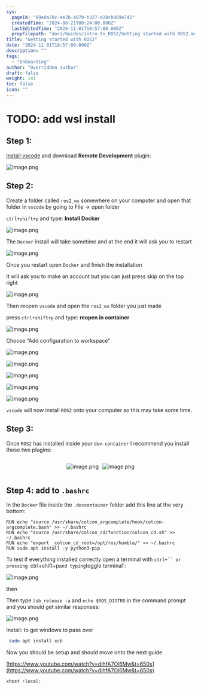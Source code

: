 ```yaml
---
sys:
  pageId: "89e0a78c-4e2b-4070-b327-d28cb0694742"
  createdTime: "2024-08-21T00:24:00.000Z"
  lastEditedTime: "2024-11-01T18:57:00.000Z"
  propFilepath: "docs/Guides/intro_to_ROS2/Getting started with ROS2.md"
title: "Getting started with ROS2"
date: "2024-11-01T18:57:00.000Z"
description: ""
tags:
  - "Onboarding"
author: "Overridden author"
draft: false
weight: 141
toc: false
icon: ""
---
```


# TODO: add wsl install

## Step 1:

[Install vscode](https://code.visualstudio.com/download) and download **Remote Development** plugin:

![image.png](https://prod-files-secure.s3.us-west-2.amazonaws.com/d518164a-d88e-44d1-a4ee-3adb3bd8bce0/efb52993-1881-4a40-b95e-6f020334f022/image.png?X-Amz-Algorithm=AWS4-HMAC-SHA256&X-Amz-Content-Sha256=UNSIGNED-PAYLOAD&X-Amz-Credential=ASIAZI2LB466YGTMP5JQ%2F20250302%2Fus-west-2%2Fs3%2Faws4_request&X-Amz-Date=20250302T100717Z&X-Amz-Expires=3600&X-Amz-Security-Token=IQoJb3JpZ2luX2VjEH4aCXVzLXdlc3QtMiJIMEYCIQCLaubTDXyQ7gu9HVKgPOEqJj35H5CJIfhY65vvyaKOmgIhAPc414V9tPKMP1IWzK04P9mz1bkoWKP9EAapdiEKqvxqKogECLf%2F%2F%2F%2F%2F%2F%2F%2F%2F%2FwEQABoMNjM3NDIzMTgzODA1IgwBh1fNn6eqhyGYcrsq3AMuNVj1CQMt%2F5SydzfGAeM6QWQDFq7J1Iyp5uW0dHodviNhQilyMjHU07tbXhJaxmQRFp2bM4Bunsw83ZMRaoR2tKWJYfgBMHspL2YobGjWOKclcEW4PXXpRowfD9f91S3d3vB7jTBjL%2Fae49YBK0jtqZ5D0rd%2FVGIDfRmIGupHVM1z%2FwPlTxH87IMrlkYBXP2GFIIDClUe4L0fSolHBcNpog1OCx1T%2FiEQk%2BKdn7tUD9PELZwhVzLEw9qCrJMwLdTN%2FzT3j8WNSbG7wwlK7rzfjHXvjXDF5pHTKcGDrKiFwDALXVa8tL%2Fq8meH7DwlKq5wj8JATvLrG%2BPEGI0ldcr30l2kWjd%2FQ%2BPY7O4U7t4TIFnHsj%2FnELAqw8vhpMC%2FOHZ7kFxq3C5VLdFwbq2DcVADg9G%2BN9uDay0rel27bbeOsD0eL3lNJnZ48Hv8HIemtelXRE%2FYNyyrS8CdDqZCsX0U5xuqQnji%2BRf0jN2xgkllu6F%2BVI1iCysJbH1PrtBzJrbDZ3SdFLvuLlAMG%2FvySNcDJ0PE8c2Zpvt5wzpo8Tbnh6DQpi4hPkcb1yeJLcnq4VnNxwGCha1ykzX3S65xM%2FmXd6cySBJAovq6NSEMTqSsMTCpqjAa943Xq3pt9DDy14%2B%2BBjqkAcoB%2BQhNRaYPI7lC%2BZUgK9HumUEfrRX29xvksawTZ37uEZOiuxjJiasJ%2F0KLr52wtIeWWjHwPyCBfvDDneKVk%2BAvhcQC5aFEhf8vvvYsz8w8tJ%2BQgzTYGipZcg51VLr1HdmCJ5DhAIk%2F46O9XQBu4m%2B6P8Ls3wrkomSY4DPT%2B6L91yEaBNjQTYVu5gShsvoD4i2Nx4%2FxpRsQbmhlkItxCsSFXsBy&X-Amz-Signature=16e879bc6c28d2bf0dffb343922c9fac8fd842e6aa44a3a88b65a277eba61ee9&X-Amz-SignedHeaders=host&x-id=GetObject)

## Step 2:

Create a folder called `ros2_ws` somewhere on your computer and open that folder in `vscode` by going to File → open folder 

`ctrl+shift+p` and type: **Install Docker**

![image.png](https://prod-files-secure.s3.us-west-2.amazonaws.com/d518164a-d88e-44d1-a4ee-3adb3bd8bce0/2269dc0e-1cd5-47ff-bceb-c04ad9b2eab0/image.png?X-Amz-Algorithm=AWS4-HMAC-SHA256&X-Amz-Content-Sha256=UNSIGNED-PAYLOAD&X-Amz-Credential=ASIAZI2LB466YGTMP5JQ%2F20250302%2Fus-west-2%2Fs3%2Faws4_request&X-Amz-Date=20250302T100717Z&X-Amz-Expires=3600&X-Amz-Security-Token=IQoJb3JpZ2luX2VjEH4aCXVzLXdlc3QtMiJIMEYCIQCLaubTDXyQ7gu9HVKgPOEqJj35H5CJIfhY65vvyaKOmgIhAPc414V9tPKMP1IWzK04P9mz1bkoWKP9EAapdiEKqvxqKogECLf%2F%2F%2F%2F%2F%2F%2F%2F%2F%2FwEQABoMNjM3NDIzMTgzODA1IgwBh1fNn6eqhyGYcrsq3AMuNVj1CQMt%2F5SydzfGAeM6QWQDFq7J1Iyp5uW0dHodviNhQilyMjHU07tbXhJaxmQRFp2bM4Bunsw83ZMRaoR2tKWJYfgBMHspL2YobGjWOKclcEW4PXXpRowfD9f91S3d3vB7jTBjL%2Fae49YBK0jtqZ5D0rd%2FVGIDfRmIGupHVM1z%2FwPlTxH87IMrlkYBXP2GFIIDClUe4L0fSolHBcNpog1OCx1T%2FiEQk%2BKdn7tUD9PELZwhVzLEw9qCrJMwLdTN%2FzT3j8WNSbG7wwlK7rzfjHXvjXDF5pHTKcGDrKiFwDALXVa8tL%2Fq8meH7DwlKq5wj8JATvLrG%2BPEGI0ldcr30l2kWjd%2FQ%2BPY7O4U7t4TIFnHsj%2FnELAqw8vhpMC%2FOHZ7kFxq3C5VLdFwbq2DcVADg9G%2BN9uDay0rel27bbeOsD0eL3lNJnZ48Hv8HIemtelXRE%2FYNyyrS8CdDqZCsX0U5xuqQnji%2BRf0jN2xgkllu6F%2BVI1iCysJbH1PrtBzJrbDZ3SdFLvuLlAMG%2FvySNcDJ0PE8c2Zpvt5wzpo8Tbnh6DQpi4hPkcb1yeJLcnq4VnNxwGCha1ykzX3S65xM%2FmXd6cySBJAovq6NSEMTqSsMTCpqjAa943Xq3pt9DDy14%2B%2BBjqkAcoB%2BQhNRaYPI7lC%2BZUgK9HumUEfrRX29xvksawTZ37uEZOiuxjJiasJ%2F0KLr52wtIeWWjHwPyCBfvDDneKVk%2BAvhcQC5aFEhf8vvvYsz8w8tJ%2BQgzTYGipZcg51VLr1HdmCJ5DhAIk%2F46O9XQBu4m%2B6P8Ls3wrkomSY4DPT%2B6L91yEaBNjQTYVu5gShsvoD4i2Nx4%2FxpRsQbmhlkItxCsSFXsBy&X-Amz-Signature=3920efc4fc59e67dcac2a3cb36541120e87e4569783c007d6834a04d098b1a62&X-Amz-SignedHeaders=host&x-id=GetObject)

The `Docker` install will take sometime and at the end it will ask you to restart

![image.png](https://prod-files-secure.s3.us-west-2.amazonaws.com/d518164a-d88e-44d1-a4ee-3adb3bd8bce0/ed233f78-be33-4b1f-b89c-9c346c0e961e/image.png?X-Amz-Algorithm=AWS4-HMAC-SHA256&X-Amz-Content-Sha256=UNSIGNED-PAYLOAD&X-Amz-Credential=ASIAZI2LB466YGTMP5JQ%2F20250302%2Fus-west-2%2Fs3%2Faws4_request&X-Amz-Date=20250302T100717Z&X-Amz-Expires=3600&X-Amz-Security-Token=IQoJb3JpZ2luX2VjEH4aCXVzLXdlc3QtMiJIMEYCIQCLaubTDXyQ7gu9HVKgPOEqJj35H5CJIfhY65vvyaKOmgIhAPc414V9tPKMP1IWzK04P9mz1bkoWKP9EAapdiEKqvxqKogECLf%2F%2F%2F%2F%2F%2F%2F%2F%2F%2FwEQABoMNjM3NDIzMTgzODA1IgwBh1fNn6eqhyGYcrsq3AMuNVj1CQMt%2F5SydzfGAeM6QWQDFq7J1Iyp5uW0dHodviNhQilyMjHU07tbXhJaxmQRFp2bM4Bunsw83ZMRaoR2tKWJYfgBMHspL2YobGjWOKclcEW4PXXpRowfD9f91S3d3vB7jTBjL%2Fae49YBK0jtqZ5D0rd%2FVGIDfRmIGupHVM1z%2FwPlTxH87IMrlkYBXP2GFIIDClUe4L0fSolHBcNpog1OCx1T%2FiEQk%2BKdn7tUD9PELZwhVzLEw9qCrJMwLdTN%2FzT3j8WNSbG7wwlK7rzfjHXvjXDF5pHTKcGDrKiFwDALXVa8tL%2Fq8meH7DwlKq5wj8JATvLrG%2BPEGI0ldcr30l2kWjd%2FQ%2BPY7O4U7t4TIFnHsj%2FnELAqw8vhpMC%2FOHZ7kFxq3C5VLdFwbq2DcVADg9G%2BN9uDay0rel27bbeOsD0eL3lNJnZ48Hv8HIemtelXRE%2FYNyyrS8CdDqZCsX0U5xuqQnji%2BRf0jN2xgkllu6F%2BVI1iCysJbH1PrtBzJrbDZ3SdFLvuLlAMG%2FvySNcDJ0PE8c2Zpvt5wzpo8Tbnh6DQpi4hPkcb1yeJLcnq4VnNxwGCha1ykzX3S65xM%2FmXd6cySBJAovq6NSEMTqSsMTCpqjAa943Xq3pt9DDy14%2B%2BBjqkAcoB%2BQhNRaYPI7lC%2BZUgK9HumUEfrRX29xvksawTZ37uEZOiuxjJiasJ%2F0KLr52wtIeWWjHwPyCBfvDDneKVk%2BAvhcQC5aFEhf8vvvYsz8w8tJ%2BQgzTYGipZcg51VLr1HdmCJ5DhAIk%2F46O9XQBu4m%2B6P8Ls3wrkomSY4DPT%2B6L91yEaBNjQTYVu5gShsvoD4i2Nx4%2FxpRsQbmhlkItxCsSFXsBy&X-Amz-Signature=bdc71b4dc276d88f720e8867baee60e9f77e00a98cbb0050650788abc05f013e&X-Amz-SignedHeaders=host&x-id=GetObject)

Once you restart open `Docker` and finish the installation

It will ask you to make an account but you can just press skip on the top right

![image.png](https://prod-files-secure.s3.us-west-2.amazonaws.com/d518164a-d88e-44d1-a4ee-3adb3bd8bce0/21010ad9-1659-4fd9-9f59-9932a09b2a3d/image.png?X-Amz-Algorithm=AWS4-HMAC-SHA256&X-Amz-Content-Sha256=UNSIGNED-PAYLOAD&X-Amz-Credential=ASIAZI2LB466YGTMP5JQ%2F20250302%2Fus-west-2%2Fs3%2Faws4_request&X-Amz-Date=20250302T100717Z&X-Amz-Expires=3600&X-Amz-Security-Token=IQoJb3JpZ2luX2VjEH4aCXVzLXdlc3QtMiJIMEYCIQCLaubTDXyQ7gu9HVKgPOEqJj35H5CJIfhY65vvyaKOmgIhAPc414V9tPKMP1IWzK04P9mz1bkoWKP9EAapdiEKqvxqKogECLf%2F%2F%2F%2F%2F%2F%2F%2F%2F%2FwEQABoMNjM3NDIzMTgzODA1IgwBh1fNn6eqhyGYcrsq3AMuNVj1CQMt%2F5SydzfGAeM6QWQDFq7J1Iyp5uW0dHodviNhQilyMjHU07tbXhJaxmQRFp2bM4Bunsw83ZMRaoR2tKWJYfgBMHspL2YobGjWOKclcEW4PXXpRowfD9f91S3d3vB7jTBjL%2Fae49YBK0jtqZ5D0rd%2FVGIDfRmIGupHVM1z%2FwPlTxH87IMrlkYBXP2GFIIDClUe4L0fSolHBcNpog1OCx1T%2FiEQk%2BKdn7tUD9PELZwhVzLEw9qCrJMwLdTN%2FzT3j8WNSbG7wwlK7rzfjHXvjXDF5pHTKcGDrKiFwDALXVa8tL%2Fq8meH7DwlKq5wj8JATvLrG%2BPEGI0ldcr30l2kWjd%2FQ%2BPY7O4U7t4TIFnHsj%2FnELAqw8vhpMC%2FOHZ7kFxq3C5VLdFwbq2DcVADg9G%2BN9uDay0rel27bbeOsD0eL3lNJnZ48Hv8HIemtelXRE%2FYNyyrS8CdDqZCsX0U5xuqQnji%2BRf0jN2xgkllu6F%2BVI1iCysJbH1PrtBzJrbDZ3SdFLvuLlAMG%2FvySNcDJ0PE8c2Zpvt5wzpo8Tbnh6DQpi4hPkcb1yeJLcnq4VnNxwGCha1ykzX3S65xM%2FmXd6cySBJAovq6NSEMTqSsMTCpqjAa943Xq3pt9DDy14%2B%2BBjqkAcoB%2BQhNRaYPI7lC%2BZUgK9HumUEfrRX29xvksawTZ37uEZOiuxjJiasJ%2F0KLr52wtIeWWjHwPyCBfvDDneKVk%2BAvhcQC5aFEhf8vvvYsz8w8tJ%2BQgzTYGipZcg51VLr1HdmCJ5DhAIk%2F46O9XQBu4m%2B6P8Ls3wrkomSY4DPT%2B6L91yEaBNjQTYVu5gShsvoD4i2Nx4%2FxpRsQbmhlkItxCsSFXsBy&X-Amz-Signature=f2e74bbdbbcdcc9b7658fed9cf15add375b805f180d4b9501732ef0d82da0548&X-Amz-SignedHeaders=host&x-id=GetObject)

Then reopen `vscode` and open the `ros2_ws` folder you just made

press `ctrl+shift+p` and type: **reopen in container**

![image.png](https://prod-files-secure.s3.us-west-2.amazonaws.com/d518164a-d88e-44d1-a4ee-3adb3bd8bce0/4e93b8c2-41ad-488c-8095-c74205196118/image.png?X-Amz-Algorithm=AWS4-HMAC-SHA256&X-Amz-Content-Sha256=UNSIGNED-PAYLOAD&X-Amz-Credential=ASIAZI2LB466YGTMP5JQ%2F20250302%2Fus-west-2%2Fs3%2Faws4_request&X-Amz-Date=20250302T100717Z&X-Amz-Expires=3600&X-Amz-Security-Token=IQoJb3JpZ2luX2VjEH4aCXVzLXdlc3QtMiJIMEYCIQCLaubTDXyQ7gu9HVKgPOEqJj35H5CJIfhY65vvyaKOmgIhAPc414V9tPKMP1IWzK04P9mz1bkoWKP9EAapdiEKqvxqKogECLf%2F%2F%2F%2F%2F%2F%2F%2F%2F%2FwEQABoMNjM3NDIzMTgzODA1IgwBh1fNn6eqhyGYcrsq3AMuNVj1CQMt%2F5SydzfGAeM6QWQDFq7J1Iyp5uW0dHodviNhQilyMjHU07tbXhJaxmQRFp2bM4Bunsw83ZMRaoR2tKWJYfgBMHspL2YobGjWOKclcEW4PXXpRowfD9f91S3d3vB7jTBjL%2Fae49YBK0jtqZ5D0rd%2FVGIDfRmIGupHVM1z%2FwPlTxH87IMrlkYBXP2GFIIDClUe4L0fSolHBcNpog1OCx1T%2FiEQk%2BKdn7tUD9PELZwhVzLEw9qCrJMwLdTN%2FzT3j8WNSbG7wwlK7rzfjHXvjXDF5pHTKcGDrKiFwDALXVa8tL%2Fq8meH7DwlKq5wj8JATvLrG%2BPEGI0ldcr30l2kWjd%2FQ%2BPY7O4U7t4TIFnHsj%2FnELAqw8vhpMC%2FOHZ7kFxq3C5VLdFwbq2DcVADg9G%2BN9uDay0rel27bbeOsD0eL3lNJnZ48Hv8HIemtelXRE%2FYNyyrS8CdDqZCsX0U5xuqQnji%2BRf0jN2xgkllu6F%2BVI1iCysJbH1PrtBzJrbDZ3SdFLvuLlAMG%2FvySNcDJ0PE8c2Zpvt5wzpo8Tbnh6DQpi4hPkcb1yeJLcnq4VnNxwGCha1ykzX3S65xM%2FmXd6cySBJAovq6NSEMTqSsMTCpqjAa943Xq3pt9DDy14%2B%2BBjqkAcoB%2BQhNRaYPI7lC%2BZUgK9HumUEfrRX29xvksawTZ37uEZOiuxjJiasJ%2F0KLr52wtIeWWjHwPyCBfvDDneKVk%2BAvhcQC5aFEhf8vvvYsz8w8tJ%2BQgzTYGipZcg51VLr1HdmCJ5DhAIk%2F46O9XQBu4m%2B6P8Ls3wrkomSY4DPT%2B6L91yEaBNjQTYVu5gShsvoD4i2Nx4%2FxpRsQbmhlkItxCsSFXsBy&X-Amz-Signature=98479cf48f443750353e1663d21d1945a6c0a1a7881ba14789310da1f50190f8&X-Amz-SignedHeaders=host&x-id=GetObject)

Choose “Add configuration to workspace”

![image.png](https://prod-files-secure.s3.us-west-2.amazonaws.com/d518164a-d88e-44d1-a4ee-3adb3bd8bce0/9560b282-5060-4989-ba37-97e7b2c22476/image.png?X-Amz-Algorithm=AWS4-HMAC-SHA256&X-Amz-Content-Sha256=UNSIGNED-PAYLOAD&X-Amz-Credential=ASIAZI2LB466YGTMP5JQ%2F20250302%2Fus-west-2%2Fs3%2Faws4_request&X-Amz-Date=20250302T100717Z&X-Amz-Expires=3600&X-Amz-Security-Token=IQoJb3JpZ2luX2VjEH4aCXVzLXdlc3QtMiJIMEYCIQCLaubTDXyQ7gu9HVKgPOEqJj35H5CJIfhY65vvyaKOmgIhAPc414V9tPKMP1IWzK04P9mz1bkoWKP9EAapdiEKqvxqKogECLf%2F%2F%2F%2F%2F%2F%2F%2F%2F%2FwEQABoMNjM3NDIzMTgzODA1IgwBh1fNn6eqhyGYcrsq3AMuNVj1CQMt%2F5SydzfGAeM6QWQDFq7J1Iyp5uW0dHodviNhQilyMjHU07tbXhJaxmQRFp2bM4Bunsw83ZMRaoR2tKWJYfgBMHspL2YobGjWOKclcEW4PXXpRowfD9f91S3d3vB7jTBjL%2Fae49YBK0jtqZ5D0rd%2FVGIDfRmIGupHVM1z%2FwPlTxH87IMrlkYBXP2GFIIDClUe4L0fSolHBcNpog1OCx1T%2FiEQk%2BKdn7tUD9PELZwhVzLEw9qCrJMwLdTN%2FzT3j8WNSbG7wwlK7rzfjHXvjXDF5pHTKcGDrKiFwDALXVa8tL%2Fq8meH7DwlKq5wj8JATvLrG%2BPEGI0ldcr30l2kWjd%2FQ%2BPY7O4U7t4TIFnHsj%2FnELAqw8vhpMC%2FOHZ7kFxq3C5VLdFwbq2DcVADg9G%2BN9uDay0rel27bbeOsD0eL3lNJnZ48Hv8HIemtelXRE%2FYNyyrS8CdDqZCsX0U5xuqQnji%2BRf0jN2xgkllu6F%2BVI1iCysJbH1PrtBzJrbDZ3SdFLvuLlAMG%2FvySNcDJ0PE8c2Zpvt5wzpo8Tbnh6DQpi4hPkcb1yeJLcnq4VnNxwGCha1ykzX3S65xM%2FmXd6cySBJAovq6NSEMTqSsMTCpqjAa943Xq3pt9DDy14%2B%2BBjqkAcoB%2BQhNRaYPI7lC%2BZUgK9HumUEfrRX29xvksawTZ37uEZOiuxjJiasJ%2F0KLr52wtIeWWjHwPyCBfvDDneKVk%2BAvhcQC5aFEhf8vvvYsz8w8tJ%2BQgzTYGipZcg51VLr1HdmCJ5DhAIk%2F46O9XQBu4m%2B6P8Ls3wrkomSY4DPT%2B6L91yEaBNjQTYVu5gShsvoD4i2Nx4%2FxpRsQbmhlkItxCsSFXsBy&X-Amz-Signature=3d4b1073e1f90740d8b552c1f6090f557264b3e9469111c4f00c690f5ef418c5&X-Amz-SignedHeaders=host&x-id=GetObject)

![image.png](https://prod-files-secure.s3.us-west-2.amazonaws.com/d518164a-d88e-44d1-a4ee-3adb3bd8bce0/2ee63f81-886b-48e8-a553-dc6e5eac99e4/image.png?X-Amz-Algorithm=AWS4-HMAC-SHA256&X-Amz-Content-Sha256=UNSIGNED-PAYLOAD&X-Amz-Credential=ASIAZI2LB466YGTMP5JQ%2F20250302%2Fus-west-2%2Fs3%2Faws4_request&X-Amz-Date=20250302T100717Z&X-Amz-Expires=3600&X-Amz-Security-Token=IQoJb3JpZ2luX2VjEH4aCXVzLXdlc3QtMiJIMEYCIQCLaubTDXyQ7gu9HVKgPOEqJj35H5CJIfhY65vvyaKOmgIhAPc414V9tPKMP1IWzK04P9mz1bkoWKP9EAapdiEKqvxqKogECLf%2F%2F%2F%2F%2F%2F%2F%2F%2F%2FwEQABoMNjM3NDIzMTgzODA1IgwBh1fNn6eqhyGYcrsq3AMuNVj1CQMt%2F5SydzfGAeM6QWQDFq7J1Iyp5uW0dHodviNhQilyMjHU07tbXhJaxmQRFp2bM4Bunsw83ZMRaoR2tKWJYfgBMHspL2YobGjWOKclcEW4PXXpRowfD9f91S3d3vB7jTBjL%2Fae49YBK0jtqZ5D0rd%2FVGIDfRmIGupHVM1z%2FwPlTxH87IMrlkYBXP2GFIIDClUe4L0fSolHBcNpog1OCx1T%2FiEQk%2BKdn7tUD9PELZwhVzLEw9qCrJMwLdTN%2FzT3j8WNSbG7wwlK7rzfjHXvjXDF5pHTKcGDrKiFwDALXVa8tL%2Fq8meH7DwlKq5wj8JATvLrG%2BPEGI0ldcr30l2kWjd%2FQ%2BPY7O4U7t4TIFnHsj%2FnELAqw8vhpMC%2FOHZ7kFxq3C5VLdFwbq2DcVADg9G%2BN9uDay0rel27bbeOsD0eL3lNJnZ48Hv8HIemtelXRE%2FYNyyrS8CdDqZCsX0U5xuqQnji%2BRf0jN2xgkllu6F%2BVI1iCysJbH1PrtBzJrbDZ3SdFLvuLlAMG%2FvySNcDJ0PE8c2Zpvt5wzpo8Tbnh6DQpi4hPkcb1yeJLcnq4VnNxwGCha1ykzX3S65xM%2FmXd6cySBJAovq6NSEMTqSsMTCpqjAa943Xq3pt9DDy14%2B%2BBjqkAcoB%2BQhNRaYPI7lC%2BZUgK9HumUEfrRX29xvksawTZ37uEZOiuxjJiasJ%2F0KLr52wtIeWWjHwPyCBfvDDneKVk%2BAvhcQC5aFEhf8vvvYsz8w8tJ%2BQgzTYGipZcg51VLr1HdmCJ5DhAIk%2F46O9XQBu4m%2B6P8Ls3wrkomSY4DPT%2B6L91yEaBNjQTYVu5gShsvoD4i2Nx4%2FxpRsQbmhlkItxCsSFXsBy&X-Amz-Signature=098154eff05acea9d7aab247836457b50ae9fd8de386c8e02e18a31ac0314f14&X-Amz-SignedHeaders=host&x-id=GetObject)

![image.png](https://prod-files-secure.s3.us-west-2.amazonaws.com/d518164a-d88e-44d1-a4ee-3adb3bd8bce0/ae1580b2-b048-407e-aed9-b584224a7a04/image.png?X-Amz-Algorithm=AWS4-HMAC-SHA256&X-Amz-Content-Sha256=UNSIGNED-PAYLOAD&X-Amz-Credential=ASIAZI2LB466YGTMP5JQ%2F20250302%2Fus-west-2%2Fs3%2Faws4_request&X-Amz-Date=20250302T100717Z&X-Amz-Expires=3600&X-Amz-Security-Token=IQoJb3JpZ2luX2VjEH4aCXVzLXdlc3QtMiJIMEYCIQCLaubTDXyQ7gu9HVKgPOEqJj35H5CJIfhY65vvyaKOmgIhAPc414V9tPKMP1IWzK04P9mz1bkoWKP9EAapdiEKqvxqKogECLf%2F%2F%2F%2F%2F%2F%2F%2F%2F%2FwEQABoMNjM3NDIzMTgzODA1IgwBh1fNn6eqhyGYcrsq3AMuNVj1CQMt%2F5SydzfGAeM6QWQDFq7J1Iyp5uW0dHodviNhQilyMjHU07tbXhJaxmQRFp2bM4Bunsw83ZMRaoR2tKWJYfgBMHspL2YobGjWOKclcEW4PXXpRowfD9f91S3d3vB7jTBjL%2Fae49YBK0jtqZ5D0rd%2FVGIDfRmIGupHVM1z%2FwPlTxH87IMrlkYBXP2GFIIDClUe4L0fSolHBcNpog1OCx1T%2FiEQk%2BKdn7tUD9PELZwhVzLEw9qCrJMwLdTN%2FzT3j8WNSbG7wwlK7rzfjHXvjXDF5pHTKcGDrKiFwDALXVa8tL%2Fq8meH7DwlKq5wj8JATvLrG%2BPEGI0ldcr30l2kWjd%2FQ%2BPY7O4U7t4TIFnHsj%2FnELAqw8vhpMC%2FOHZ7kFxq3C5VLdFwbq2DcVADg9G%2BN9uDay0rel27bbeOsD0eL3lNJnZ48Hv8HIemtelXRE%2FYNyyrS8CdDqZCsX0U5xuqQnji%2BRf0jN2xgkllu6F%2BVI1iCysJbH1PrtBzJrbDZ3SdFLvuLlAMG%2FvySNcDJ0PE8c2Zpvt5wzpo8Tbnh6DQpi4hPkcb1yeJLcnq4VnNxwGCha1ykzX3S65xM%2FmXd6cySBJAovq6NSEMTqSsMTCpqjAa943Xq3pt9DDy14%2B%2BBjqkAcoB%2BQhNRaYPI7lC%2BZUgK9HumUEfrRX29xvksawTZ37uEZOiuxjJiasJ%2F0KLr52wtIeWWjHwPyCBfvDDneKVk%2BAvhcQC5aFEhf8vvvYsz8w8tJ%2BQgzTYGipZcg51VLr1HdmCJ5DhAIk%2F46O9XQBu4m%2B6P8Ls3wrkomSY4DPT%2B6L91yEaBNjQTYVu5gShsvoD4i2Nx4%2FxpRsQbmhlkItxCsSFXsBy&X-Amz-Signature=98ac2b6989248477f0c9114b3b003508186c0814363629b78fdd6db6a0ee35b7&X-Amz-SignedHeaders=host&x-id=GetObject)

![image.png](https://prod-files-secure.s3.us-west-2.amazonaws.com/d518164a-d88e-44d1-a4ee-3adb3bd8bce0/53255b28-f75e-430f-b9e3-c0ac8577e42b/image.png?X-Amz-Algorithm=AWS4-HMAC-SHA256&X-Amz-Content-Sha256=UNSIGNED-PAYLOAD&X-Amz-Credential=ASIAZI2LB466YGTMP5JQ%2F20250302%2Fus-west-2%2Fs3%2Faws4_request&X-Amz-Date=20250302T100717Z&X-Amz-Expires=3600&X-Amz-Security-Token=IQoJb3JpZ2luX2VjEH4aCXVzLXdlc3QtMiJIMEYCIQCLaubTDXyQ7gu9HVKgPOEqJj35H5CJIfhY65vvyaKOmgIhAPc414V9tPKMP1IWzK04P9mz1bkoWKP9EAapdiEKqvxqKogECLf%2F%2F%2F%2F%2F%2F%2F%2F%2F%2FwEQABoMNjM3NDIzMTgzODA1IgwBh1fNn6eqhyGYcrsq3AMuNVj1CQMt%2F5SydzfGAeM6QWQDFq7J1Iyp5uW0dHodviNhQilyMjHU07tbXhJaxmQRFp2bM4Bunsw83ZMRaoR2tKWJYfgBMHspL2YobGjWOKclcEW4PXXpRowfD9f91S3d3vB7jTBjL%2Fae49YBK0jtqZ5D0rd%2FVGIDfRmIGupHVM1z%2FwPlTxH87IMrlkYBXP2GFIIDClUe4L0fSolHBcNpog1OCx1T%2FiEQk%2BKdn7tUD9PELZwhVzLEw9qCrJMwLdTN%2FzT3j8WNSbG7wwlK7rzfjHXvjXDF5pHTKcGDrKiFwDALXVa8tL%2Fq8meH7DwlKq5wj8JATvLrG%2BPEGI0ldcr30l2kWjd%2FQ%2BPY7O4U7t4TIFnHsj%2FnELAqw8vhpMC%2FOHZ7kFxq3C5VLdFwbq2DcVADg9G%2BN9uDay0rel27bbeOsD0eL3lNJnZ48Hv8HIemtelXRE%2FYNyyrS8CdDqZCsX0U5xuqQnji%2BRf0jN2xgkllu6F%2BVI1iCysJbH1PrtBzJrbDZ3SdFLvuLlAMG%2FvySNcDJ0PE8c2Zpvt5wzpo8Tbnh6DQpi4hPkcb1yeJLcnq4VnNxwGCha1ykzX3S65xM%2FmXd6cySBJAovq6NSEMTqSsMTCpqjAa943Xq3pt9DDy14%2B%2BBjqkAcoB%2BQhNRaYPI7lC%2BZUgK9HumUEfrRX29xvksawTZ37uEZOiuxjJiasJ%2F0KLr52wtIeWWjHwPyCBfvDDneKVk%2BAvhcQC5aFEhf8vvvYsz8w8tJ%2BQgzTYGipZcg51VLr1HdmCJ5DhAIk%2F46O9XQBu4m%2B6P8Ls3wrkomSY4DPT%2B6L91yEaBNjQTYVu5gShsvoD4i2Nx4%2FxpRsQbmhlkItxCsSFXsBy&X-Amz-Signature=e09bb503a52a87be51f610c3be385a409f5d149a10394b6ed3700f6527bd143e&X-Amz-SignedHeaders=host&x-id=GetObject)

![image.png](https://prod-files-secure.s3.us-west-2.amazonaws.com/d518164a-d88e-44d1-a4ee-3adb3bd8bce0/7c562767-5af9-4ffb-97d1-327bcdf4ee00/image.png?X-Amz-Algorithm=AWS4-HMAC-SHA256&X-Amz-Content-Sha256=UNSIGNED-PAYLOAD&X-Amz-Credential=ASIAZI2LB466YGTMP5JQ%2F20250302%2Fus-west-2%2Fs3%2Faws4_request&X-Amz-Date=20250302T100717Z&X-Amz-Expires=3600&X-Amz-Security-Token=IQoJb3JpZ2luX2VjEH4aCXVzLXdlc3QtMiJIMEYCIQCLaubTDXyQ7gu9HVKgPOEqJj35H5CJIfhY65vvyaKOmgIhAPc414V9tPKMP1IWzK04P9mz1bkoWKP9EAapdiEKqvxqKogECLf%2F%2F%2F%2F%2F%2F%2F%2F%2F%2FwEQABoMNjM3NDIzMTgzODA1IgwBh1fNn6eqhyGYcrsq3AMuNVj1CQMt%2F5SydzfGAeM6QWQDFq7J1Iyp5uW0dHodviNhQilyMjHU07tbXhJaxmQRFp2bM4Bunsw83ZMRaoR2tKWJYfgBMHspL2YobGjWOKclcEW4PXXpRowfD9f91S3d3vB7jTBjL%2Fae49YBK0jtqZ5D0rd%2FVGIDfRmIGupHVM1z%2FwPlTxH87IMrlkYBXP2GFIIDClUe4L0fSolHBcNpog1OCx1T%2FiEQk%2BKdn7tUD9PELZwhVzLEw9qCrJMwLdTN%2FzT3j8WNSbG7wwlK7rzfjHXvjXDF5pHTKcGDrKiFwDALXVa8tL%2Fq8meH7DwlKq5wj8JATvLrG%2BPEGI0ldcr30l2kWjd%2FQ%2BPY7O4U7t4TIFnHsj%2FnELAqw8vhpMC%2FOHZ7kFxq3C5VLdFwbq2DcVADg9G%2BN9uDay0rel27bbeOsD0eL3lNJnZ48Hv8HIemtelXRE%2FYNyyrS8CdDqZCsX0U5xuqQnji%2BRf0jN2xgkllu6F%2BVI1iCysJbH1PrtBzJrbDZ3SdFLvuLlAMG%2FvySNcDJ0PE8c2Zpvt5wzpo8Tbnh6DQpi4hPkcb1yeJLcnq4VnNxwGCha1ykzX3S65xM%2FmXd6cySBJAovq6NSEMTqSsMTCpqjAa943Xq3pt9DDy14%2B%2BBjqkAcoB%2BQhNRaYPI7lC%2BZUgK9HumUEfrRX29xvksawTZ37uEZOiuxjJiasJ%2F0KLr52wtIeWWjHwPyCBfvDDneKVk%2BAvhcQC5aFEhf8vvvYsz8w8tJ%2BQgzTYGipZcg51VLr1HdmCJ5DhAIk%2F46O9XQBu4m%2B6P8Ls3wrkomSY4DPT%2B6L91yEaBNjQTYVu5gShsvoD4i2Nx4%2FxpRsQbmhlkItxCsSFXsBy&X-Amz-Signature=e5c447db0282405624fc980a13570efd6e345570c52eb16a8002e0573735b1c3&X-Amz-SignedHeaders=host&x-id=GetObject)

`vscode` will now install `ROS2` onto your computer so this may take some time.

## Step 3:

Once `ROS2` has installed inside your `dev-container` I recommend you install these two plugins:

<div style="display: flex;flex-direction: row; column-gap:10px; max-width: 630px;justify-content: center;">
<div>

![image.png](https://prod-files-secure.s3.us-west-2.amazonaws.com/d518164a-d88e-44d1-a4ee-3adb3bd8bce0/3fc3d550-5a54-4ba1-ba6b-faa01cdb7369/image.png?X-Amz-Algorithm=AWS4-HMAC-SHA256&X-Amz-Content-Sha256=UNSIGNED-PAYLOAD&X-Amz-Credential=ASIAZI2LB466UCN5EB3I%2F20250302%2Fus-west-2%2Fs3%2Faws4_request&X-Amz-Date=20250302T100719Z&X-Amz-Expires=3600&X-Amz-Security-Token=IQoJb3JpZ2luX2VjEH4aCXVzLXdlc3QtMiJHMEUCIB2%2BxUQ0RvVf5jRcn06vAhU47%2B7RGsC6kdQ%2FfOc6l9lBAiEAgeZ5BmjbwqeBqsKcV0f6IHwR8XKBuHOPUWmy8FrhTs0qiAQItv%2F%2F%2F%2F%2F%2F%2F%2F%2F%2FARAAGgw2Mzc0MjMxODM4MDUiDOovy8tuqB4efxj2mCrcA%2Bc3dzaoK1yIfBDrCfKVmPdcZTzL%2FaIELJzMG2nc%2Fg4%2Fa1DGIcao40L1dw%2FIRWhksmdoUJKE9xFC72xL8C9OHp1tx9OWaDRK1m%2Fvbicq2F49YiTDoKlBk6sAtFO%2FUHURGl8YiKt3eeWENews2%2FZX76c42cmImG7cOOwL8JimNUyjXiexzuE4I3dLP9iCfcHEGMHeK39zb13aJ8jP3sGZmJW20pp0UJsAkoWGkt1sKiinB6B7OTWb4hkJffupyVyvY1TATBNLz60nusG9jO8ayugO7LbR5yv%2F7yJRQtnFJ%2FvmK2iyPEUe2rnpRMPqzeK7wiBNYrw4nyuR8K%2FDe5JKxpBsAvGx%2BkgzvQus8pdkytPjl4b7JhZKjUqZXfwBN0yBRFgcH41ARzpS8CQ22UmpiJdOj5EJtjRmzDQPXJIIwrmuP%2BVlAMxHHR7np6AzNsldpKfF9rHpl8ThZGllb6Ed31h5E45lAkuh0vww6694TQg%2BV2wIRIVBTJPrTdhqeeREIZQMeofKR%2Fju75K6MshZkPVKb5%2B2B%2FmIhF1t8gUfH3Sglpma50hDLQvdJ3LVNsbx5LA60CDYtLkLj6%2FIxkGz5IBht9IRT04gQBRwDLkZrBKlT%2BiUzSyi6wKFiKh1MNbXj74GOqUBiOOHa8wnWqzG2%2B%2FXl2JpvHTIZgwAyqSmux6mvTWtp9HivqPvmg5V%2F8Or60tlM8UqNOqMBMwsEkyhdkDfXIaKu5XNhhC2809Eq1mGi5UOMrEnfGYt%2F4QCqggvA5XWDRJzxNJwpL5a7u7YuRN1TM%2BQDE97gafW%2FPvYKP8yDBl2LdPG11bLCLadc0aVJ3cfxumidSVCU5kZaJzFrvn4pDosUDmB81o7&X-Amz-Signature=021f2994f5f442ed3b283929069f49629b1daedff8821a5093e51470e003b125&X-Amz-SignedHeaders=host&x-id=GetObject)

</div>
<div>

![image.png](https://prod-files-secure.s3.us-west-2.amazonaws.com/d518164a-d88e-44d1-a4ee-3adb3bd8bce0/d994cc66-13c2-4093-a5a3-f84cf4601a82/image.png?X-Amz-Algorithm=AWS4-HMAC-SHA256&X-Amz-Content-Sha256=UNSIGNED-PAYLOAD&X-Amz-Credential=ASIAZI2LB46665BZTDSX%2F20250302%2Fus-west-2%2Fs3%2Faws4_request&X-Amz-Date=20250302T100719Z&X-Amz-Expires=3600&X-Amz-Security-Token=IQoJb3JpZ2luX2VjEH4aCXVzLXdlc3QtMiJIMEYCIQC5lHB37eXIi%2FC7EhS6psuHnr7wYKMyCsU0qEYKL%2FFXbQIhAMbYZSN7Z%2FHIdc5LqcgnqS%2BEgGd2Jwki%2F0KblCyoO4nZKogECLb%2F%2F%2F%2F%2F%2F%2F%2F%2F%2FwEQABoMNjM3NDIzMTgzODA1Igz4nBeSLfld8S9X2CUq3AMuMDlfK8WOLMMMHP9hzh0qB%2Bami1njybFxf6i5SMDBF2jWa7LH%2BMGYEMENfnlliYRAQdo%2B5z4qjUo%2FHIbsEI5gUJpUUK78Y59yL4Jah4TLVOXkkxysvS10ROTwPwlfH4YBeI9OaCWrjv4ZmBSBRUDGYKiGfPBTP6IvYtkhcw53pnpUAlcZhg8OTzlPLnufdeuEQrurO5DBhyx6TdO8zVXA1qlz80ElcJHql%2BvqUG%2FQkCtLoX0DjizseSMsJMJ2P3t%2BT%2F7C2ftBzc%2FFEe8w3Sq43rAhoPnpimoZe5Tcz5etjS7QfcO6Hunk3maeZFTTNf4eIY5GuFaOV8rHSb7nejmp%2BzbaV93Eh0NhQ0l%2FgiNdWvnwI0GYsboo4WqkxvNB8YV%2FsplQaCA7JqifApFNX8zwdqpeubztsULs%2B6rngj9Q1lPRVcPk0nV%2B96jxLTnzBsL9cSQ0LA7PXyGeTTLZMpeoiUv445JPtEDT6rxz7E88PH4mbkDR0HTirlwri5ffChujsIS2N0VdPeX7ATtz7Smov6rTN%2FlEvvXaZR2%2B5JLfkC0Cy7Ir7HbB2UdX5gFBr1NPp1jqGkVe%2BmKhwsk9hSMarnq3gAQsJ3Anmcv3jby4tOefwUC3GLt9iDf1bDDV14%2B%2BBjqkAVMKMtq3H6jQeghuX27NLH3n7TPZz4eOJB%2F369D0w9LzAuMlqFgP7jkjTXBWtk8FbR2rlZyyyL8n8XxeD2ujsZPaV%2BCEMr9x%2B81H%2BXl05DQdcJHYRbgoLBsuT8OhuEADi3xzbn1j%2FhRUJQaK8hxkknKTwfrUfnwMWqYaRZByZdiSSUcBe5Ice89MlOySwEbHYrB07ZDtcfmjr9ofc%2FNL2pN9GZ3c&X-Amz-Signature=58d17d0095b449680c1384bd2ea98b72b57151ce6697abf9b4c8dde4a3ee2fad&X-Amz-SignedHeaders=host&x-id=GetObject)

</div>
</div>

## Step 4: add to `.bashrc`

In the `Docker` file inside the `.devcontainer` folder add this line at the very bottom: 

```docker
RUN echo "source /usr/share/colcon_argcomplete/hook/colcon-argcomplete.bash" >> ~/.bashrc
RUN echo "source /usr/share/colcon_cd/function/colcon_cd.sh" >> ~/.bashrc
RUN echo "export _colcon_cd_root=/opt/ros/humble/" >> ~/.bashrc
RUN sudo apt install -y python3-pip 
```

To test if everything installed correctly open a terminal with `ctrl+`` or pressing `ctrl+shift+p` and typing `toggle terminal`:

![image.png](https://prod-files-secure.s3.us-west-2.amazonaws.com/d518164a-d88e-44d1-a4ee-3adb3bd8bce0/6a4943d8-b04e-4c02-9a58-775f3384d1a5/image.png?X-Amz-Algorithm=AWS4-HMAC-SHA256&X-Amz-Content-Sha256=UNSIGNED-PAYLOAD&X-Amz-Credential=ASIAZI2LB466YGTMP5JQ%2F20250302%2Fus-west-2%2Fs3%2Faws4_request&X-Amz-Date=20250302T100717Z&X-Amz-Expires=3600&X-Amz-Security-Token=IQoJb3JpZ2luX2VjEH4aCXVzLXdlc3QtMiJIMEYCIQCLaubTDXyQ7gu9HVKgPOEqJj35H5CJIfhY65vvyaKOmgIhAPc414V9tPKMP1IWzK04P9mz1bkoWKP9EAapdiEKqvxqKogECLf%2F%2F%2F%2F%2F%2F%2F%2F%2F%2FwEQABoMNjM3NDIzMTgzODA1IgwBh1fNn6eqhyGYcrsq3AMuNVj1CQMt%2F5SydzfGAeM6QWQDFq7J1Iyp5uW0dHodviNhQilyMjHU07tbXhJaxmQRFp2bM4Bunsw83ZMRaoR2tKWJYfgBMHspL2YobGjWOKclcEW4PXXpRowfD9f91S3d3vB7jTBjL%2Fae49YBK0jtqZ5D0rd%2FVGIDfRmIGupHVM1z%2FwPlTxH87IMrlkYBXP2GFIIDClUe4L0fSolHBcNpog1OCx1T%2FiEQk%2BKdn7tUD9PELZwhVzLEw9qCrJMwLdTN%2FzT3j8WNSbG7wwlK7rzfjHXvjXDF5pHTKcGDrKiFwDALXVa8tL%2Fq8meH7DwlKq5wj8JATvLrG%2BPEGI0ldcr30l2kWjd%2FQ%2BPY7O4U7t4TIFnHsj%2FnELAqw8vhpMC%2FOHZ7kFxq3C5VLdFwbq2DcVADg9G%2BN9uDay0rel27bbeOsD0eL3lNJnZ48Hv8HIemtelXRE%2FYNyyrS8CdDqZCsX0U5xuqQnji%2BRf0jN2xgkllu6F%2BVI1iCysJbH1PrtBzJrbDZ3SdFLvuLlAMG%2FvySNcDJ0PE8c2Zpvt5wzpo8Tbnh6DQpi4hPkcb1yeJLcnq4VnNxwGCha1ykzX3S65xM%2FmXd6cySBJAovq6NSEMTqSsMTCpqjAa943Xq3pt9DDy14%2B%2BBjqkAcoB%2BQhNRaYPI7lC%2BZUgK9HumUEfrRX29xvksawTZ37uEZOiuxjJiasJ%2F0KLr52wtIeWWjHwPyCBfvDDneKVk%2BAvhcQC5aFEhf8vvvYsz8w8tJ%2BQgzTYGipZcg51VLr1HdmCJ5DhAIk%2F46O9XQBu4m%2B6P8Ls3wrkomSY4DPT%2B6L91yEaBNjQTYVu5gShsvoD4i2Nx4%2FxpRsQbmhlkItxCsSFXsBy&X-Amz-Signature=540f57b82616fd9a61bfb70e4990bcaa8a2b93888edfb3af8a1f966dc1fdf456&X-Amz-SignedHeaders=host&x-id=GetObject)

then 

Then type `lsb_release -a` and `echo $ROS_DISTRO` in the command prompt and you should get similar responses:

![image.png](https://prod-files-secure.s3.us-west-2.amazonaws.com/d518164a-d88e-44d1-a4ee-3adb3bd8bce0/3e635dec-a805-4e85-8b9e-d000e5b71a4e/image.png?X-Amz-Algorithm=AWS4-HMAC-SHA256&X-Amz-Content-Sha256=UNSIGNED-PAYLOAD&X-Amz-Credential=ASIAZI2LB466YGTMP5JQ%2F20250302%2Fus-west-2%2Fs3%2Faws4_request&X-Amz-Date=20250302T100717Z&X-Amz-Expires=3600&X-Amz-Security-Token=IQoJb3JpZ2luX2VjEH4aCXVzLXdlc3QtMiJIMEYCIQCLaubTDXyQ7gu9HVKgPOEqJj35H5CJIfhY65vvyaKOmgIhAPc414V9tPKMP1IWzK04P9mz1bkoWKP9EAapdiEKqvxqKogECLf%2F%2F%2F%2F%2F%2F%2F%2F%2F%2FwEQABoMNjM3NDIzMTgzODA1IgwBh1fNn6eqhyGYcrsq3AMuNVj1CQMt%2F5SydzfGAeM6QWQDFq7J1Iyp5uW0dHodviNhQilyMjHU07tbXhJaxmQRFp2bM4Bunsw83ZMRaoR2tKWJYfgBMHspL2YobGjWOKclcEW4PXXpRowfD9f91S3d3vB7jTBjL%2Fae49YBK0jtqZ5D0rd%2FVGIDfRmIGupHVM1z%2FwPlTxH87IMrlkYBXP2GFIIDClUe4L0fSolHBcNpog1OCx1T%2FiEQk%2BKdn7tUD9PELZwhVzLEw9qCrJMwLdTN%2FzT3j8WNSbG7wwlK7rzfjHXvjXDF5pHTKcGDrKiFwDALXVa8tL%2Fq8meH7DwlKq5wj8JATvLrG%2BPEGI0ldcr30l2kWjd%2FQ%2BPY7O4U7t4TIFnHsj%2FnELAqw8vhpMC%2FOHZ7kFxq3C5VLdFwbq2DcVADg9G%2BN9uDay0rel27bbeOsD0eL3lNJnZ48Hv8HIemtelXRE%2FYNyyrS8CdDqZCsX0U5xuqQnji%2BRf0jN2xgkllu6F%2BVI1iCysJbH1PrtBzJrbDZ3SdFLvuLlAMG%2FvySNcDJ0PE8c2Zpvt5wzpo8Tbnh6DQpi4hPkcb1yeJLcnq4VnNxwGCha1ykzX3S65xM%2FmXd6cySBJAovq6NSEMTqSsMTCpqjAa943Xq3pt9DDy14%2B%2BBjqkAcoB%2BQhNRaYPI7lC%2BZUgK9HumUEfrRX29xvksawTZ37uEZOiuxjJiasJ%2F0KLr52wtIeWWjHwPyCBfvDDneKVk%2BAvhcQC5aFEhf8vvvYsz8w8tJ%2BQgzTYGipZcg51VLr1HdmCJ5DhAIk%2F46O9XQBu4m%2B6P8Ls3wrkomSY4DPT%2B6L91yEaBNjQTYVu5gShsvoD4i2Nx4%2FxpRsQbmhlkItxCsSFXsBy&X-Amz-Signature=5fa2df3cd1620b89af27933a53163cb0000466a251f5238dd621aa9bdd659ab9&X-Amz-SignedHeaders=host&x-id=GetObject)

Install:  to get windows to pass over

```bash
 sudo apt install xcb
```

Now you should be setup and should move onto the next guide 

[https://www.youtube.com/watch?v=dihfA7Ol6Mw&t=650s](https://www.youtube.com/watch?v=dihfA7Ol6Mw&t=650s)

```python
xhost +local:
```
